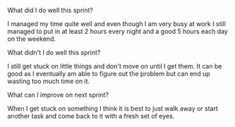 What did I do well this sprint?

I managed my time quite well and even though I am very busy at work I still managed to put in at least 2 hours every night and a good 5 hours each day on the weekend. 

What didn't I do well this sprint?

I still get stuck on little things and don't move on until I get them. It can be good as I eventually am able to figure out the problem but can end up wasting too much time on it.

What can I improve on next sprint?

When I get stuck on something I think it is best to just walk away or start another task and come back to it with a fresh set of eyes. 